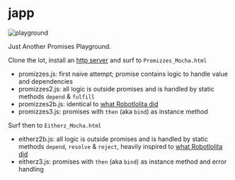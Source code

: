 # japp

![playground](https://cloud.githubusercontent.com/assets/2652413/12503252/005c7be8-c0d3-11e5-9621-5e98cd08478d.jpg)

Just Another Promises Playground.

Clone the lot, install an [http server](https://www.npmjs.com/package/http-server) and surf to `Promizzes_Mocha.html`
- promizzes.js: first naive attempt; promise contains logic to handle value and dependencies
- promizzes2.js: all logic is outside promises and is handled by static methods `depend` & `fulfill`
- promizzes2b.js: identical to [what Robotlolita did]( http://robotlolita.me/2015/11/15/how-do-promises-work.html#a-minimal-promise-implementation)
- promizzes3.js: promises with `then` (aka `bind`) as instance method


Surf then to `Eitherz_Mocha.html`
- eitherz2b.js: all logic is outside promises and is handled by static methods `depend`, `resolve` & `reject`, heavily inspired to [what Robotlolita did]( http://robotlolita.me/2015/11/15/how-do-promises-work.html#handling-errors-with-promises)
- eitherz3.js: promises with `then` (aka `bind`) as instance method and error handling

